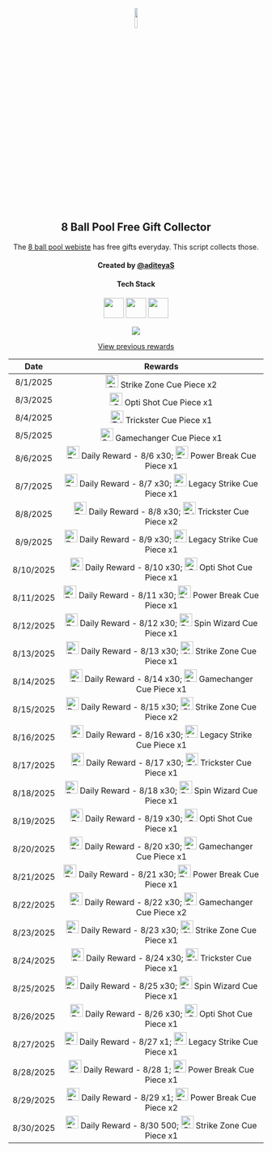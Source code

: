 <p align="center">
  <img src="https://github.com/aditeyaS/8bp-free-gift-collector/blob/main/8bplogo.png" height="10%" />
  <h2 align="center">8 Ball Pool Free Gift Collector</h3>
  <p align="center">The <a href="https://8ballpool.com/en/shop" target="_blank">8 ball pool webiste</a> has free gifts everyday. This script collects those.</p>
  <h4 align="center">Created by <a href="https://github.com/aditeyaS" target="_blank">@aditeyaS</a></h4>
  <div>
    <h4 align="center">Tech Stack</h4>
    <p align="center">
      <img height="40" width="40" src="https://cdn.simpleicons.org/javascript/F7DF1E" />
      <img height="40" width="40" src="https://cdn.simpleicons.org/puppeteer/40B5A4" />
      <img height="40" width="40" src="https://cdn.simpleicons.org/githubactions/2088FF" />
    </p>
  </div>
  <p align="center">
    <a href="SETUP.md" aria-label="View previous rewards">
        <img src="https://img.shields.io/badge/Deploy_your_script-ff0000?style=for-the-badge&logo=probot&logoColor=ffffff&logoSize=auto"/>
    </a>
  </p>
  <p align="center">
    <a href="archive" aria-label="View previous rewards">
      View previous rewards
    </a>
  </p>
</p>

| Date | Rewards |
| :---: | :---: |
| 8/1/2025 | <img src="https://prod-hub-config.8ballpool.com/assets/uew70LP1xb3fHZ8xtHSMRjEDW6rQ-cY3eRnnLRVJ5PBkhlO70MdgREScjjHMEG3N3FfsdgoJReO2lQIBmWkjLA~ENU5GRG4OIdHfBvOoxa5uTu2UabVzPAuR6xkk5SJypA.png" height="25" alt="Strike Zone Cue Piece"/> Strike Zone Cue Piece x2 |
| 8/3/2025 | <img src="https://prod-hub-config.8ballpool.com/assets/Psx-E7uPYsPupGj0nxmL-ggEUzHn-7lsgkMAwlcVF4gwPZSN_a8mgloScb-GG-vdGTPe2BGN48s55voNCggOwg~AFzNC1iBF6kM5VF7z3TAuOb6gNgagPGTHZUH3ViCTlg.png" height="25" alt="Opti Shot Cue Piece"/> Opti Shot Cue Piece x1 |
| 8/4/2025 | <img src="https://prod-hub-config.8ballpool.com/assets/32jsniAyJp8Koi0nFarCqcjJ-v6oYuYEOVFx9DXCYi5dv7VvjPsgr9KH5DqUw3FMCWpYi66hIABPEO7obsXx-w~syawBUG7v9ZD3_1GoYhQWWK3heuF82at1vhrtd87Dxs.png" height="25" alt="Trickster Cue Piece"/> Trickster Cue Piece x1 |
| 8/5/2025 | <img src="https://prod-hub-config.8ballpool.com/assets/gfAwKYBs_hqq_Su7FRAUAFxbgI5Gx0kdx__P8u2kewXDUik6XCodC8Wf_TOaHFrt_EbYIi5xt1AA2xwY8QCueQ~IiSrrgA2lgrL2fRsW62I5UYetQYmw-rdPum9EzVKL8g.png" height="25" alt="Gamechanger Cue Piece"/> Gamechanger Cue Piece x1 |
| 8/6/2025 | <img src="https://prod-hub-config.8ballpool.com/assets/GiFvCZFU94n78fy8SOiy6FABQLWuKsew35EmBna9h9LSs8CsNgOEGU8y1AAk7Od4dzgRQdjQ7nrSe1IS5JIM4A~kPqF5HHMSrLol3omGzG-I-uFezzupPqbkD_QtOD5_60.png" height="25" alt="Daily Reward - 8/6"/> Daily Reward - 8/6 x30; <img src="https://prod-hub-config.8ballpool.com/assets/aHR0cHM6Ly92NTYtbW9iaWxlLWxpdmUtY29uZmlnLnBvb2wubWluaWNsaXBwdC5jb20vY2xpZW50LzQwL1Nob3BfUG93ZXJfQnJlYWtfQ3VlLnBuZ3xjdWVfcGllY2U.png" height="25" alt="Power Break Cue Piece"/> Power Break Cue Piece x1 |
| 8/7/2025 | <img src="https://prod-hub-config.8ballpool.com/assets/GiFvCZFU94n78fy8SOiy6FABQLWuKsew35EmBna9h9LSs8CsNgOEGU8y1AAk7Od4dzgRQdjQ7nrSe1IS5JIM4A~kPqF5HHMSrLol3omGzG-I-uFezzupPqbkD_QtOD5_60.png" height="25" alt="Daily Reward - 8/7"/> Daily Reward - 8/7 x30; <img src="https://prod-hub-config.8ballpool.com/assets/8PI4-d_WCdZfX89MjpTDzhvZExiSs82ceYsV3TPfPrBD7Zjbrai0rqGWpaBnBKerusaWXi6G3FBR3FHmaATb_Q~gK2G3yYltIZcfsuN4lhxXVq-ktHacK_yO3ac-N6McFA.png" height="25" alt="Legacy Strike Cue Piece"/> Legacy Strike Cue Piece x1 |
| 8/8/2025 | <img src="https://prod-hub-config.8ballpool.com/assets/GiFvCZFU94n78fy8SOiy6FABQLWuKsew35EmBna9h9LSs8CsNgOEGU8y1AAk7Od4dzgRQdjQ7nrSe1IS5JIM4A~kPqF5HHMSrLol3omGzG-I-uFezzupPqbkD_QtOD5_60.png" height="25" alt="Daily Reward - 8/8"/> Daily Reward - 8/8 x30; <img src="https://prod-hub-config.8ballpool.com/assets/32jsniAyJp8Koi0nFarCqcjJ-v6oYuYEOVFx9DXCYi5dv7VvjPsgr9KH5DqUw3FMCWpYi66hIABPEO7obsXx-w~syawBUG7v9ZD3_1GoYhQWWK3heuF82at1vhrtd87Dxs.png" height="25" alt="Trickster Cue Piece"/> Trickster Cue Piece x2 |
| 8/9/2025 | <img src="https://prod-hub-config.8ballpool.com/assets/GiFvCZFU94n78fy8SOiy6FABQLWuKsew35EmBna9h9LSs8CsNgOEGU8y1AAk7Od4dzgRQdjQ7nrSe1IS5JIM4A~kPqF5HHMSrLol3omGzG-I-uFezzupPqbkD_QtOD5_60.png" height="25" alt="Daily Reward - 8/9"/> Daily Reward - 8/9 x30; <img src="https://prod-hub-config.8ballpool.com/assets/8PI4-d_WCdZfX89MjpTDzhvZExiSs82ceYsV3TPfPrBD7Zjbrai0rqGWpaBnBKerusaWXi6G3FBR3FHmaATb_Q~gK2G3yYltIZcfsuN4lhxXVq-ktHacK_yO3ac-N6McFA.png" height="25" alt="Legacy Strike Cue Piece"/> Legacy Strike Cue Piece x1 |
| 8/10/2025 | <img src="https://prod-hub-config.8ballpool.com/assets/GiFvCZFU94n78fy8SOiy6FABQLWuKsew35EmBna9h9LSs8CsNgOEGU8y1AAk7Od4dzgRQdjQ7nrSe1IS5JIM4A~kPqF5HHMSrLol3omGzG-I-uFezzupPqbkD_QtOD5_60.png" height="25" alt="Daily Reward - 8/10"/> Daily Reward - 8/10 x30; <img src="https://prod-hub-config.8ballpool.com/assets/Psx-E7uPYsPupGj0nxmL-ggEUzHn-7lsgkMAwlcVF4gwPZSN_a8mgloScb-GG-vdGTPe2BGN48s55voNCggOwg~AFzNC1iBF6kM5VF7z3TAuOb6gNgagPGTHZUH3ViCTlg.png" height="25" alt="Opti Shot Cue Piece"/> Opti Shot Cue Piece x1 |
| 8/11/2025 | <img src="https://prod-hub-config.8ballpool.com/assets/GiFvCZFU94n78fy8SOiy6FABQLWuKsew35EmBna9h9LSs8CsNgOEGU8y1AAk7Od4dzgRQdjQ7nrSe1IS5JIM4A~kPqF5HHMSrLol3omGzG-I-uFezzupPqbkD_QtOD5_60.png" height="25" alt="Daily Reward - 8/11"/> Daily Reward - 8/11 x30; <img src="https://prod-hub-config.8ballpool.com/assets/aHR0cHM6Ly92NTYtbW9iaWxlLWxpdmUtY29uZmlnLnBvb2wubWluaWNsaXBwdC5jb20vY2xpZW50LzQwL1Nob3BfUG93ZXJfQnJlYWtfQ3VlLnBuZ3xjdWVfcGllY2U.png" height="25" alt="Power Break Cue Piece"/> Power Break Cue Piece x1 |
| 8/12/2025 | <img src="https://prod-hub-config.8ballpool.com/assets/GiFvCZFU94n78fy8SOiy6FABQLWuKsew35EmBna9h9LSs8CsNgOEGU8y1AAk7Od4dzgRQdjQ7nrSe1IS5JIM4A~kPqF5HHMSrLol3omGzG-I-uFezzupPqbkD_QtOD5_60.png" height="25" alt="Daily Reward - 8/12"/> Daily Reward - 8/12 x30; <img src="https://prod-hub-config.8ballpool.com/assets/kRJ26qKDdiBr7BhDRql2WrGCjCeFmptmjEUzSV4nyT6IGfVzTv-8-r-Q-BRtkWB-VvofUc7CY9ifbsxldEok0Q~sNj_SHAvyngabQPPIdbDvVfHJL_RJMjZugE2GipYfyE.png" height="25" alt="Spin Wizard Cue Piece"/> Spin Wizard Cue Piece x1 |
| 8/13/2025 | <img src="https://prod-hub-config.8ballpool.com/assets/GiFvCZFU94n78fy8SOiy6FABQLWuKsew35EmBna9h9LSs8CsNgOEGU8y1AAk7Od4dzgRQdjQ7nrSe1IS5JIM4A~kPqF5HHMSrLol3omGzG-I-uFezzupPqbkD_QtOD5_60.png" height="25" alt="Daily Reward - 8/13"/> Daily Reward - 8/13 x30; <img src="https://prod-hub-config.8ballpool.com/assets/uew70LP1xb3fHZ8xtHSMRjEDW6rQ-cY3eRnnLRVJ5PBkhlO70MdgREScjjHMEG3N3FfsdgoJReO2lQIBmWkjLA~ENU5GRG4OIdHfBvOoxa5uTu2UabVzPAuR6xkk5SJypA.png" height="25" alt="Strike Zone Cue Piece"/> Strike Zone Cue Piece x1 |
| 8/14/2025 | <img src="https://prod-hub-config.8ballpool.com/assets/GiFvCZFU94n78fy8SOiy6FABQLWuKsew35EmBna9h9LSs8CsNgOEGU8y1AAk7Od4dzgRQdjQ7nrSe1IS5JIM4A~kPqF5HHMSrLol3omGzG-I-uFezzupPqbkD_QtOD5_60.png" height="25" alt="Daily Reward - 8/14"/> Daily Reward - 8/14 x30; <img src="https://prod-hub-config.8ballpool.com/assets/gfAwKYBs_hqq_Su7FRAUAFxbgI5Gx0kdx__P8u2kewXDUik6XCodC8Wf_TOaHFrt_EbYIi5xt1AA2xwY8QCueQ~IiSrrgA2lgrL2fRsW62I5UYetQYmw-rdPum9EzVKL8g.png" height="25" alt="Gamechanger Cue Piece"/> Gamechanger Cue Piece x1 |
| 8/15/2025 | <img src="https://prod-hub-config.8ballpool.com/assets/GiFvCZFU94n78fy8SOiy6FABQLWuKsew35EmBna9h9LSs8CsNgOEGU8y1AAk7Od4dzgRQdjQ7nrSe1IS5JIM4A~kPqF5HHMSrLol3omGzG-I-uFezzupPqbkD_QtOD5_60.png" height="25" alt="Daily Reward - 8/15"/> Daily Reward - 8/15 x30; <img src="https://prod-hub-config.8ballpool.com/assets/uew70LP1xb3fHZ8xtHSMRjEDW6rQ-cY3eRnnLRVJ5PBkhlO70MdgREScjjHMEG3N3FfsdgoJReO2lQIBmWkjLA~ENU5GRG4OIdHfBvOoxa5uTu2UabVzPAuR6xkk5SJypA.png" height="25" alt="Strike Zone Cue Piece"/> Strike Zone Cue Piece x2 |
| 8/16/2025 | <img src="https://prod-hub-config.8ballpool.com/assets/GiFvCZFU94n78fy8SOiy6FABQLWuKsew35EmBna9h9LSs8CsNgOEGU8y1AAk7Od4dzgRQdjQ7nrSe1IS5JIM4A~kPqF5HHMSrLol3omGzG-I-uFezzupPqbkD_QtOD5_60.png" height="25" alt="Daily Reward - 8/16"/> Daily Reward - 8/16 x30; <img src="https://prod-hub-config.8ballpool.com/assets/8PI4-d_WCdZfX89MjpTDzhvZExiSs82ceYsV3TPfPrBD7Zjbrai0rqGWpaBnBKerusaWXi6G3FBR3FHmaATb_Q~gK2G3yYltIZcfsuN4lhxXVq-ktHacK_yO3ac-N6McFA.png" height="25" alt="Legacy Strike Cue Piece"/> Legacy Strike Cue Piece x1 |
| 8/17/2025 | <img src="https://prod-hub-config.8ballpool.com/assets/GiFvCZFU94n78fy8SOiy6FABQLWuKsew35EmBna9h9LSs8CsNgOEGU8y1AAk7Od4dzgRQdjQ7nrSe1IS5JIM4A~kPqF5HHMSrLol3omGzG-I-uFezzupPqbkD_QtOD5_60.png" height="25" alt="Daily Reward - 8/17"/> Daily Reward - 8/17 x30; <img src="https://prod-hub-config.8ballpool.com/assets/32jsniAyJp8Koi0nFarCqcjJ-v6oYuYEOVFx9DXCYi5dv7VvjPsgr9KH5DqUw3FMCWpYi66hIABPEO7obsXx-w~syawBUG7v9ZD3_1GoYhQWWK3heuF82at1vhrtd87Dxs.png" height="25" alt="Trickster Cue Piece"/> Trickster Cue Piece x1 |
| 8/18/2025 | <img src="https://prod-hub-config.8ballpool.com/assets/GiFvCZFU94n78fy8SOiy6FABQLWuKsew35EmBna9h9LSs8CsNgOEGU8y1AAk7Od4dzgRQdjQ7nrSe1IS5JIM4A~kPqF5HHMSrLol3omGzG-I-uFezzupPqbkD_QtOD5_60.png" height="25" alt="Daily Reward - 8/18"/> Daily Reward - 8/18 x30; <img src="https://prod-hub-config.8ballpool.com/assets/kRJ26qKDdiBr7BhDRql2WrGCjCeFmptmjEUzSV4nyT6IGfVzTv-8-r-Q-BRtkWB-VvofUc7CY9ifbsxldEok0Q~sNj_SHAvyngabQPPIdbDvVfHJL_RJMjZugE2GipYfyE.png" height="25" alt="Spin Wizard Cue Piece"/> Spin Wizard Cue Piece x1 |
| 8/19/2025 | <img src="https://prod-hub-config.8ballpool.com/assets/GiFvCZFU94n78fy8SOiy6FABQLWuKsew35EmBna9h9LSs8CsNgOEGU8y1AAk7Od4dzgRQdjQ7nrSe1IS5JIM4A~kPqF5HHMSrLol3omGzG-I-uFezzupPqbkD_QtOD5_60.png" height="25" alt="Daily Reward - 8/19"/> Daily Reward - 8/19 x30; <img src="https://prod-hub-config.8ballpool.com/assets/Psx-E7uPYsPupGj0nxmL-ggEUzHn-7lsgkMAwlcVF4gwPZSN_a8mgloScb-GG-vdGTPe2BGN48s55voNCggOwg~AFzNC1iBF6kM5VF7z3TAuOb6gNgagPGTHZUH3ViCTlg.png" height="25" alt="Opti Shot Cue Piece"/> Opti Shot Cue Piece x1 |
| 8/20/2025 | <img src="https://prod-hub-config.8ballpool.com/assets/GiFvCZFU94n78fy8SOiy6FABQLWuKsew35EmBna9h9LSs8CsNgOEGU8y1AAk7Od4dzgRQdjQ7nrSe1IS5JIM4A~kPqF5HHMSrLol3omGzG-I-uFezzupPqbkD_QtOD5_60.png" height="25" alt="Daily Reward - 8/20"/> Daily Reward - 8/20 x30; <img src="https://prod-hub-config.8ballpool.com/assets/gfAwKYBs_hqq_Su7FRAUAFxbgI5Gx0kdx__P8u2kewXDUik6XCodC8Wf_TOaHFrt_EbYIi5xt1AA2xwY8QCueQ~IiSrrgA2lgrL2fRsW62I5UYetQYmw-rdPum9EzVKL8g.png" height="25" alt="Gamechanger Cue Piece"/> Gamechanger Cue Piece x1 |
| 8/21/2025 | <img src="https://prod-hub-config.8ballpool.com/assets/GiFvCZFU94n78fy8SOiy6FABQLWuKsew35EmBna9h9LSs8CsNgOEGU8y1AAk7Od4dzgRQdjQ7nrSe1IS5JIM4A~kPqF5HHMSrLol3omGzG-I-uFezzupPqbkD_QtOD5_60.png" height="25" alt="Daily Reward - 8/21"/> Daily Reward - 8/21 x30; <img src="https://prod-hub-config.8ballpool.com/assets/UUZQQ1BQT1dFUkJSRUFLfGh0dHBzOi8vdjU2LW1vYmlsZS1saXZlLWNvbmZpZy5wb29sLm1pbmljbGlwcHQuY29tL2NsaWVudC80MC9TaG9wX1Bvd2VyX0JyZWFrX0N1ZS5wbmc.png" height="25" alt="Power Break Cue Piece"/> Power Break Cue Piece x1 |
| 8/22/2025 | <img src="https://prod-hub-config.8ballpool.com/assets/GiFvCZFU94n78fy8SOiy6FABQLWuKsew35EmBna9h9LSs8CsNgOEGU8y1AAk7Od4dzgRQdjQ7nrSe1IS5JIM4A~kPqF5HHMSrLol3omGzG-I-uFezzupPqbkD_QtOD5_60.png" height="25" alt="Daily Reward - 8/22"/> Daily Reward - 8/22 x30; <img src="https://prod-hub-config.8ballpool.com/assets/gfAwKYBs_hqq_Su7FRAUAFxbgI5Gx0kdx__P8u2kewXDUik6XCodC8Wf_TOaHFrt_EbYIi5xt1AA2xwY8QCueQ~IiSrrgA2lgrL2fRsW62I5UYetQYmw-rdPum9EzVKL8g.png" height="25" alt="Gamechanger Cue Piece"/> Gamechanger Cue Piece x2 |
| 8/23/2025 | <img src="https://prod-hub-config.8ballpool.com/assets/GiFvCZFU94n78fy8SOiy6FABQLWuKsew35EmBna9h9LSs8CsNgOEGU8y1AAk7Od4dzgRQdjQ7nrSe1IS5JIM4A~kPqF5HHMSrLol3omGzG-I-uFezzupPqbkD_QtOD5_60.png" height="25" alt="Daily Reward - 8/23"/> Daily Reward - 8/23 x30; <img src="https://prod-hub-config.8ballpool.com/assets/uew70LP1xb3fHZ8xtHSMRjEDW6rQ-cY3eRnnLRVJ5PBkhlO70MdgREScjjHMEG3N3FfsdgoJReO2lQIBmWkjLA~ENU5GRG4OIdHfBvOoxa5uTu2UabVzPAuR6xkk5SJypA.png" height="25" alt="Strike Zone Cue Piece"/> Strike Zone Cue Piece x1 |
| 8/24/2025 | <img src="https://prod-hub-config.8ballpool.com/assets/GiFvCZFU94n78fy8SOiy6FABQLWuKsew35EmBna9h9LSs8CsNgOEGU8y1AAk7Od4dzgRQdjQ7nrSe1IS5JIM4A~kPqF5HHMSrLol3omGzG-I-uFezzupPqbkD_QtOD5_60.png" height="25" alt="Daily Reward - 8/24"/> Daily Reward - 8/24 x30; <img src="https://prod-hub-config.8ballpool.com/assets/32jsniAyJp8Koi0nFarCqcjJ-v6oYuYEOVFx9DXCYi5dv7VvjPsgr9KH5DqUw3FMCWpYi66hIABPEO7obsXx-w~syawBUG7v9ZD3_1GoYhQWWK3heuF82at1vhrtd87Dxs.png" height="25" alt="Trickster Cue Piece"/> Trickster Cue Piece x1 |
| 8/25/2025 | <img src="https://prod-hub-config.8ballpool.com/assets/GiFvCZFU94n78fy8SOiy6FABQLWuKsew35EmBna9h9LSs8CsNgOEGU8y1AAk7Od4dzgRQdjQ7nrSe1IS5JIM4A~kPqF5HHMSrLol3omGzG-I-uFezzupPqbkD_QtOD5_60.png" height="25" alt="Daily Reward - 8/25"/> Daily Reward - 8/25 x30; <img src="https://prod-hub-config.8ballpool.com/assets/kRJ26qKDdiBr7BhDRql2WrGCjCeFmptmjEUzSV4nyT6IGfVzTv-8-r-Q-BRtkWB-VvofUc7CY9ifbsxldEok0Q~sNj_SHAvyngabQPPIdbDvVfHJL_RJMjZugE2GipYfyE.png" height="25" alt="Spin Wizard Cue Piece"/> Spin Wizard Cue Piece x1 |
| 8/26/2025 | <img src="https://prod-hub-config.8ballpool.com/assets/GiFvCZFU94n78fy8SOiy6FABQLWuKsew35EmBna9h9LSs8CsNgOEGU8y1AAk7Od4dzgRQdjQ7nrSe1IS5JIM4A~kPqF5HHMSrLol3omGzG-I-uFezzupPqbkD_QtOD5_60.png" height="25" alt="Daily Reward - 8/26"/> Daily Reward - 8/26 x30; <img src="https://prod-hub-config.8ballpool.com/assets/Psx-E7uPYsPupGj0nxmL-ggEUzHn-7lsgkMAwlcVF4gwPZSN_a8mgloScb-GG-vdGTPe2BGN48s55voNCggOwg~AFzNC1iBF6kM5VF7z3TAuOb6gNgagPGTHZUH3ViCTlg.png" height="25" alt="Opti Shot Cue Piece"/> Opti Shot Cue Piece x1 |
| 8/27/2025 | <img src="https://prod-hub-config.8ballpool.com/assets/p9hWBOMuwo-ex0zYODhD5jywVf1VHo-o8OFS41eoK5YUqtoqhPidSyUo3tbAswKm_XiekQs1Lxppj6YHWm3nKw~hrG-2xTEIWECsD2RC0ed3mdh8_VS4wI6j22u_4HxtUk.png" height="25" alt="Daily Reward - 8/27"/> Daily Reward - 8/27 x1; <img src="https://prod-hub-config.8ballpool.com/assets/8PI4-d_WCdZfX89MjpTDzhvZExiSs82ceYsV3TPfPrBD7Zjbrai0rqGWpaBnBKerusaWXi6G3FBR3FHmaATb_Q~gK2G3yYltIZcfsuN4lhxXVq-ktHacK_yO3ac-N6McFA.png" height="25" alt="Legacy Strike Cue Piece"/> Legacy Strike Cue Piece x1 |
| 8/28/2025 | <img src="https://prod-hub-config.8ballpool.com/assets/R29eMeHWkCClPAueGXWtocHfqsI_xo2V65IKKZ77GH_3S3MgE30KaeXOb1R0AADRZsi9Ao38aYgZTMgs_XF-KQ~wuj2DPSrDRLAv1VVAHcghXwLTyP384pVUQTfGuPPZcA.png" height="25" alt="Daily Reward - 8/28"/> Daily Reward - 8/28 1; <img src="https://prod-hub-config.8ballpool.com/assets/UUZQQ1BQT1dFUkJSRUFLfGh0dHBzOi8vdjU2LW1vYmlsZS1saXZlLWNvbmZpZy5wb29sLm1pbmljbGlwcHQuY29tL2NsaWVudC80MC9TaG9wX1Bvd2VyX0JyZWFrX0N1ZS5wbmc.png" height="25" alt="Power Break Cue Piece"/> Power Break Cue Piece x1 |
| 8/29/2025 | <img src="https://prod-hub-config.8ballpool.com/assets/4b9figtlq6qjrt8sliYEHSoEOTk1_KbmfoUwWlBiQGHaC47efUV6ooBzSU-OZJbTt5qZFfYpsGrTRYQka12N7w~rYafzGMQ9YD915jvGT1mWhs5VGJNHYNZbebe5nwTSK8.png" height="25" alt="Daily Reward - 8/29"/> Daily Reward - 8/29 x1; <img src="https://prod-hub-config.8ballpool.com/assets/UUZQQ1BQT1dFUkJSRUFLfGh0dHBzOi8vdjU2LW1vYmlsZS1saXZlLWNvbmZpZy5wb29sLm1pbmljbGlwcHQuY29tL2NsaWVudC80MC9TaG9wX1Bvd2VyX0JyZWFrX0N1ZS5wbmc.png" height="25" alt="Power Break Cue Piece"/> Power Break Cue Piece x2 |
| 8/30/2025 | <img src="https://prod-hub-config.8ballpool.com/assets/MssvLufhzIJXO2C1pX0lyE6MF6fdwnOharBZMf5onDv2u1TZJS8wMmbhkJABxTj9-IdMak3teoWzMdCZwuTEdA~U5GQxQzLklossQD0nNWNLjQZeWVRWSeBdjp8zWKYtKk.png" height="25" alt="Daily Reward - 8/30"/> Daily Reward - 8/30 500; <img src="https://prod-hub-config.8ballpool.com/assets/uew70LP1xb3fHZ8xtHSMRjEDW6rQ-cY3eRnnLRVJ5PBkhlO70MdgREScjjHMEG3N3FfsdgoJReO2lQIBmWkjLA~ENU5GRG4OIdHfBvOoxa5uTu2UabVzPAuR6xkk5SJypA.png" height="25" alt="Strike Zone Cue Piece"/> Strike Zone Cue Piece x1 |
